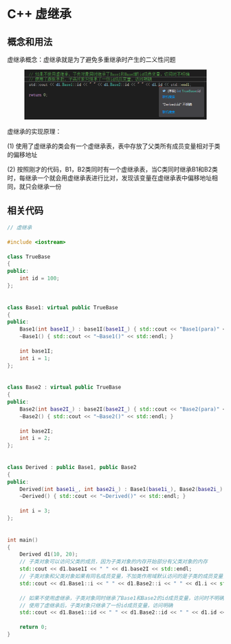 # C++ 虚继承

## 概念和用法



虚继承概念：虚继承就是为了避免多重继承时产生的二义性问题

<div align="left">

<figure><img src="../../.gitbook/assets/image (3) (1) (1) (1).png" alt=""><figcaption></figcaption></figure>

</div>

虚继承的实现原理：

(1) 使用了虚继承的类会有一个虚继承表，表中存放了父类所有成员变量相对于类的偏移地址&#x20;

(2) 按照刚才的代码，B1，B2类同时有一个虚继承表，当C类同时继承B1和B2类时，每继承一个就会用虚继承表进行比对，发现该变量在虚继承表中偏移地址相同，就只会继承一份



## 相关代码

```cpp
// 虚继承

#include <iostream>

class TrueBase
{
public:
    int id = 100;
};


class Base1: virtual public TrueBase
{
public:
    Base1(int base1I_) : base1I(base1I_) { std::cout << "Base1(para)" << std::endl; }
    ~Base1() { std::cout << "~Base1()" << std::endl; }

    int base1I;
    int i = 1;
};


class Base2 : virtual public TrueBase
{
public:
    Base2(int base2I_) : base2I(base2I_) { std::cout << "Base2(para)" << std::endl; }
    ~Base2() { std::cout << "~Base2()" << std::endl; }

    int base2I;
    int i = 2;
};


class Derived : public Base1, public Base2
{
public:
    Derived(int base1i_, int base2i_) : Base1(base1i_), Base2(base2i_) { std::cout << "Derived(para)" << std::endl; }
    ~Derived() { std::cout << "~Derived()" << std::endl; }

    int i = 3;
};


int main()
{
    Derived d1(10, 20);
    // 子类对象可以访问父类的成员，因为子类对象的内存开始部分有父类对象的内存
    std::cout << d1.base1I << " " << d1.base2I << std::endl;
    // 子类对象和父类对象如果有同名成员变量，不加类作用域默认访问的是子类的成员变量，要访问父类的成员变量，需要加父类的作用域
    std::cout << d1.Base1::i << " " << d1.Base2::i << " " << d1.i << std::endl;

    // 如果不使用虚继承，子类对象同时继承了Base1和Base2的id成员变量，访问时不明确
    // 使用了虚继承后，子类对象只继承了一份id成员变量，访问明确
    std::cout << d1.Base1::id << " " << d1.Base2::id << " " << d1.id << std::endl;

    return 0;
}
```
